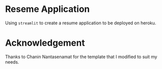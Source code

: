 # Reseme Application

Using `streamlit` to create a resume application to be deployed on heroku. 


# Acknowledgement

Thanks to Chanin Nantasenamat for the template that I modified to suit my needs.